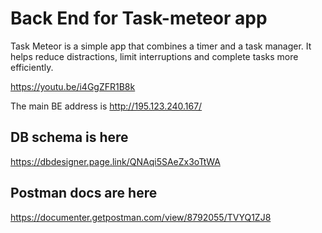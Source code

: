 # Back End for Task-meteor app

Task Meteor is a simple app that combines a timer and a task manager. It helps reduce distractions, limit interruptions and complete tasks more efficiently.

https://youtu.be/i4GgZFR1B8k

The main BE address is http://195.123.240.167/

## DB schema is here

https://dbdesigner.page.link/QNAqi5SAeZx3oTtWA

## Postman docs are here

https://documenter.getpostman.com/view/8792055/TVYQ1ZJ8